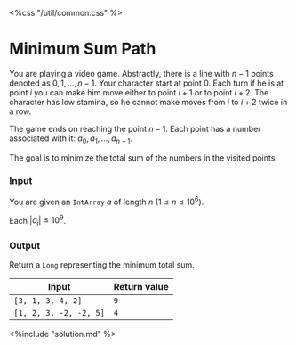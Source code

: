 <%css "/util/common.css" %>

# Minimum Sum Path

You are playing a video game.
Abstractly, there is a line with $n - 1$ points denoted as $0, 1, \ldots, n - 1$.
Your character start at point $0$.
Each turn if he is at point $i$ you can make him move either to point
$i + 1$ or to point $i + 2$. The character has low stamina, so he cannot make
moves from $i$ to $i + 2$ twice in a row.

The game ends on reaching the point $n - 1$.
Each point has a number associated with it: $a_0, a_1, \ldots, a_{n - 1}$.

The goal is to minimize the total sum of the numbers in the visited points.

### Input

You are given an `IntArray` $a$ of length $n$ ($1 \le n \le 10^6$).

Each $|a_i| \le 10^9$.

### Output

Return a `Long` representing the minimum total sum.

<div class="samples">

| Input                  | Return value |
|------------------------|--------------|
| `[3, 1, 3, 4, 2]`      | `9`          |
| `[1, 2, 3, -2, -2, 5]` | `4`          |

</div>

<div class="hint">
<%include "solution.md" %>
</div>
